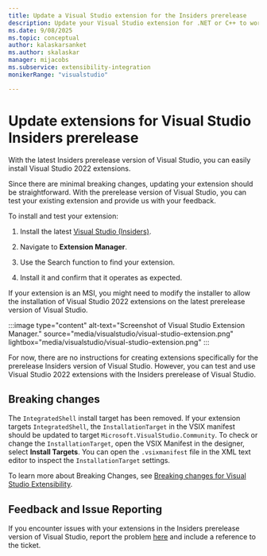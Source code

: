 ```yaml
---
title: Update a Visual Studio extension for the Insiders prerelease
description: Update your Visual Studio extension for .NET or C++ to work with the latest Insiders version of Visual Studio, including running code in extensions and shared projects for multi-targeting.
ms.date: 9/08/2025
ms.topic: conceptual
author: kalaskarsanket
ms.author: skalaskar
manager: mijacobs
ms.subservice: extensibility-integration
monikerRange: "visualstudio"

---
```

# Update extensions for Visual Studio Insiders prerelease

With the latest Insiders prerelease version of Visual Studio, you can easily install Visual Studio 2022 extensions.

Since there are minimal breaking changes, updating your extension should be straightforward. With the prerelease version of Visual Studio, you can test your existing extension and provide us with your feedback.

To install and test your extension:

1. Install the latest [Visual Studio (Insiders)](https://aka.ms/vs/insiders?cid=learn-onpage-download-install-visual-studio-page-cta).

1. Navigate to **Extension Manager**.

1. Use the Search function to find your extension.

1. Install it and confirm that it operates as expected. 

If your extension is an MSI, you might need to modify the installer to allow the installation of Visual Studio 2022 extensions on the latest prerelease version of Visual Studio. 

:::image type="content" alt-text="Screenshot of Visual Studio Extension Manager." source="media/visualstudio/visual-studio-extension.png" lightbox="media/visualstudio/visual-studio-extension.png" :::

For now, there are no instructions for creating extensions specifically for the prerelease Insiders version of Visual Studio. However, you can test and use Visual Studio 2022 extensions with the Insiders prerelease of Visual Studio.

## Breaking changes

The `IntegratedShell` install target has been removed. If your extension targets `IntegratedShell`, the `InstallationTarget` in the VSIX manifest should be updated to target `Microsoft.VisualStudio.Community`. To check or change the `InstallationTarget`, open the VSIX Manifest in the designer, select **Install Targets**. You can open the `.vsixmanifest` file in the XML text editor to inspect the `InstallationTarget` settings.

To learn more about Breaking Changes, see [Breaking changes for Visual Studio Extensibility](https://github.com/microsoft/VSExtensibility/blob/main/docs/breaking_changes.md).

## Feedback and Issue Reporting

If you encounter issues with your extensions in the Insiders prerelease version of Visual Studio, report the problem [here](https://aka.ms/ExtensionFeedback) and include a reference to the ticket.
